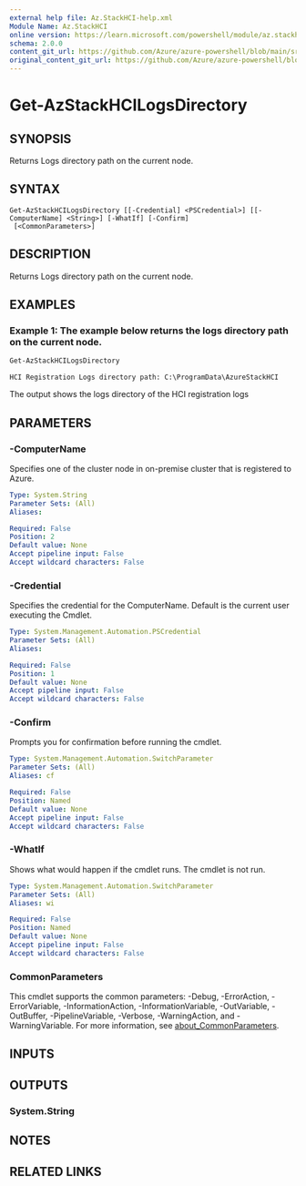 ```yaml
---
external help file: Az.StackHCI-help.xml
Module Name: Az.StackHCI
online version: https://learn.microsoft.com/powershell/module/az.stackhci/get-azstackhcilogsdirectory
schema: 2.0.0
content_git_url: https://github.com/Azure/azure-powershell/blob/main/src/StackHCI/StackHCI/help/Get-AzStackHCILogsDirectory.md
original_content_git_url: https://github.com/Azure/azure-powershell/blob/main/src/StackHCI/StackHCI/help/Get-AzStackHCILogsDirectory.md
---
```


# Get-AzStackHCILogsDirectory

## SYNOPSIS
Returns Logs directory path on the current node.

## SYNTAX

```
Get-AzStackHCILogsDirectory [[-Credential] <PSCredential>] [[-ComputerName] <String>] [-WhatIf] [-Confirm]
 [<CommonParameters>]
```

## DESCRIPTION
Returns Logs directory path on the current node.

## EXAMPLES

### Example 1: The example below returns the logs directory path on the current node.
```powershell
Get-AzStackHCILogsDirectory
```

```output
HCI Registration Logs directory path: C:\ProgramData\AzureStackHCI
```

The output shows the logs directory of the HCI registration logs

## PARAMETERS

### -ComputerName
Specifies one of the cluster node in on-premise cluster that is registered to Azure.

```yaml
Type: System.String
Parameter Sets: (All)
Aliases:

Required: False
Position: 2
Default value: None
Accept pipeline input: False
Accept wildcard characters: False
```

### -Credential
Specifies the credential for the ComputerName.
Default is the current user executing the Cmdlet.

```yaml
Type: System.Management.Automation.PSCredential
Parameter Sets: (All)
Aliases:

Required: False
Position: 1
Default value: None
Accept pipeline input: False
Accept wildcard characters: False
```

### -Confirm
Prompts you for confirmation before running the cmdlet.

```yaml
Type: System.Management.Automation.SwitchParameter
Parameter Sets: (All)
Aliases: cf

Required: False
Position: Named
Default value: None
Accept pipeline input: False
Accept wildcard characters: False
```

### -WhatIf
Shows what would happen if the cmdlet runs.
The cmdlet is not run.

```yaml
Type: System.Management.Automation.SwitchParameter
Parameter Sets: (All)
Aliases: wi

Required: False
Position: Named
Default value: None
Accept pipeline input: False
Accept wildcard characters: False
```

### CommonParameters
This cmdlet supports the common parameters: -Debug, -ErrorAction, -ErrorVariable, -InformationAction, -InformationVariable, -OutVariable, -OutBuffer, -PipelineVariable, -Verbose, -WarningAction, and -WarningVariable. For more information, see [about_CommonParameters](http://go.microsoft.com/fwlink/?LinkID=113216).

## INPUTS

## OUTPUTS

### System.String

## NOTES

## RELATED LINKS
